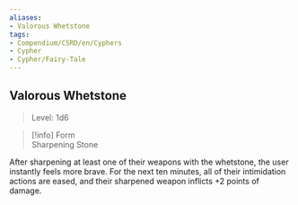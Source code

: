 ```yaml
---
aliases:
- Valorous Whetstone
tags:
- Compendium/CSRD/en/Cyphers
- Cypher
- Cypher/Fairy-Tale
---
```


  
## Valorous Whetstone  
>Level: 1d6  
  
>[!info] Form  
>Sharpening Stone
  
After sharpening at least one of their weapons with the whetstone, the user instantly feels more brave. For the next ten minutes, all of their intimidation actions are eased, and their sharpened weapon inflicts +2 points of damage.